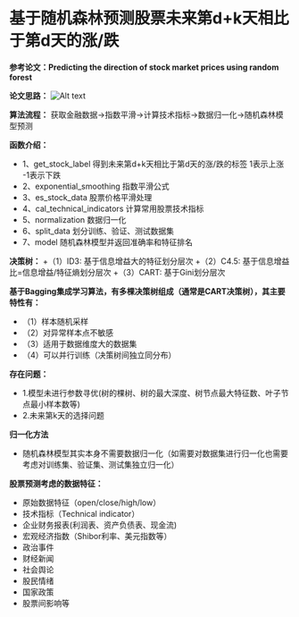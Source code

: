 
# 基于随机森林预测股票未来第d+k天相比于第d天的涨/跌

**参考论文：Predicting the direction of stock market prices using random forest**

**论文思路：**
![Alt text](https://github.com/jiwawa112/Financial-Prediction/tree/master/Financial-Prediction-Random-Forest/images/Methodology.png)

**算法流程：**
获取金融数据->指数平滑->计算技术指标->数据归一化->随机森林模型预测

**函数介绍：**
+ 1、get_stock_label 得到未来第d+k天相比于第d天的涨/跌的标签  1表示上涨 -1表示下跌
+ 2、exponential_smoothing 指数平滑公式
+ 3、es_stock_data 股票价格平滑处理
+ 4、cal_technical_indicators 计算常用股票技术指标
+ 5、normalization 数据归一化
+ 6、split_data 划分训练、验证、测试数据集
+ 7、model 随机森林模型并返回准确率和特征排名

**决策树：**
+（1）ID3: 基于信息增益大的特征划分层次
+（2）C4.5: 基于信息增益比=信息增益/特征熵划分层次
+（3）CART: 基于Gini划分层次

**基于Bagging集成学习算法，有多棵决策树组成（通常是CART决策树），其主要特性有：**
+ （1）样本随机采样
+ （2）对异常样本点不敏感
+ （3）适用于数据维度大的数据集
+ （4）可以并行训练（决策树间独立同分布）

**存在问题：**
+ 1.模型未进行参数寻优(树的棵树、树的最大深度、树节点最大特征数、叶子节点最小样本数等)
+ 2.未来第k天的选择问题

**归一化方法**
+ 随机森林模型其实本身不需要数据归一化（如需要对数据集进行归一化也需要考虑对训练集、验证集、测试集独立归一化）

**股票预测考虑的数据特征：**
+ 原始数据特征（open/close/high/low）
+ 技术指标（Technical indicator）
+ 企业财务报表(利润表、资产负债表、现金流)
+ 宏观经济指数（Shibor利率、美元指数等）
+ 政治事件
+ 财经新闻
+ 社会舆论
+ 股民情绪
+ 国家政策
+ 股票间影响等
